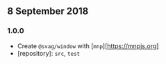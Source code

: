 ## 8 September 2018

### 1.0.0

- Create `@svag/window` with [`mnp`][https://mnpjs.org]
- [repository]: `src`, `test`
